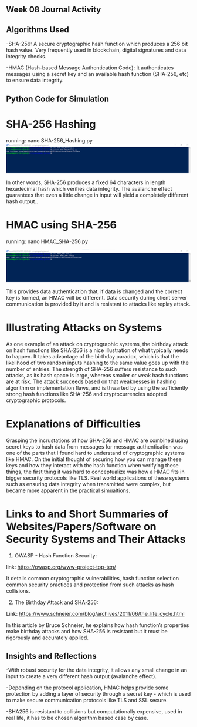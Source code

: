 ## Week 08 Journal Activity
## Algorithms Used

-SHA-256:  A secure cryptographic hash function which produces a 256 bit hash value. Very frequently used in blockchain, digital signatures and data integrity checks.

-HMAC (Hash-based Message Authentication Code):  It authenticates messages using a secret key and an available hash function (SHA-256, etc) to ensure data integrity.

## Python Code for Simulation
# SHA-256 Hashing

running: nano SHA-256_Hashing.py
![Image Description](./images/week08_sha-256-hashing.png)

In other words, SHA-256 produces a fixed 64 characters in length hexadecimal hash which verifies data integrity. The avalanche effect guarantees that even a little change in input will yield a completely different hash output..

# HMAC using SHA-256

running: nano HMAC_SHA-256.py

![Image Description](./images/week08_HMAC_sha-256.png)


This provides data authentication that, if data is changed and the correct key is formed, an HMAC will be different. Data security during client server communication is provided by it and is resistant to attacks like replay attack.

# Illustrating Attacks on Systems
As one example of an attack on cryptographic systems, the birthday attack on hash functions like SHA-256 is a nice illustration of what typically needs to happen. It takes advantage of the birthday paradox, which is that the likelihood of two random inputs hashing to the same value goes up with the number of entries. The strength of SHA-256 suffers resistance to such attacks, as its hash space is large, whereas smaller or weak hash functions are at risk. The attack succeeds based on that weaknesses in hashing algorithm or implementation flaws, and is thwarted by using the sufficiently strong hash functions like SHA-256 and cryptocurrencies adopted cryptographic protocols.

# Explanations of Difficulties
Grasping the incrustations of how SHA-256 and HMAC are combined using secret keys to hash data from messages for message authentication was one of the parts that I found hard to understand of cryptographic systems like HMAC. On the initial thought of securing how you can manage these keys and how they interact with the hash function when verifying these things, the first thing it was hard to conceptualize was how a HMAC fits in bigger security protocols like TLS. Real world applications of these systems such as ensuring data integrity when transmitted were complex, but became more apparent in the practical simualtions.

# Links to and Short Summaries of Websites/Papers/Software on Security Systems and Their Attacks

1. OWASP - Hash Function Security:

link: https://owasp.org/www-project-top-ten/

It details common cryptographic vulnerabilities, hash function selection common security practices and protection from such attacks as hash collisions.

2. The Birthday Attack and SHA-256:

Link: https://www.schneier.com/blog/archives/2011/06/the_life_cycle.html 

In this article by Bruce Schneier, he explains how hash function’s properties make birthday attacks and how SHA-256 is resistant but it must be rigorously and accurately applied.

## Insights and Reflections
-With robust security for the data integrity, it allows any small change in an input to create a very different hash output (avalanche effect).

-Depending on the protocol application, HMAC helps provide some protection by adding a layer of security through a secret key - which is used to make secure communication protocols like TLS and SSL secure.

-SHA256 is resistant to collisions but computationally expensive, used in real life, it has to be chosen algorithm based case by case.
